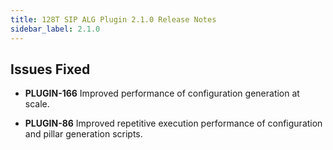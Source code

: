 ```yaml
---
title: 128T SIP ALG Plugin 2.1.0 Release Notes
sidebar_label: 2.1.0
---
```

## Issues Fixed
- **PLUGIN-166** Improved performance of configuration generation at scale.

- **PLUGIN-86** Improved repetitive execution performance of configuration and pillar generation scripts.
